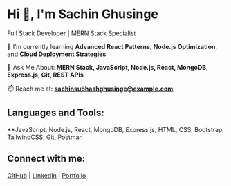 # Hi 👋, I'm Sachin Ghusinge
Full Stack Developer | MERN Stack Specialist

🌱 I’m currently learning **Advanced React Patterns**, **Node.js Optimization**, and **Cloud Deployment Strategies**  

💬 Ask Me About: **MERN Stack, JavaScript, Node.js, React, MongoDB, Express.js, Git, REST APIs**  

📫 Reach me at: **sachinsubhashghusinge@example.com**  

## Languages and Tools:
**JavaScript, Node.js, React, MongoDB, Express.js, HTML, CSS, Bootstrap, TailwindCSS, Git, Postman

## Connect with me:
[GitHub](https://github.com/sachinsubhashghusinge) | [LinkedIn](https://linkedin.com/in/sachin-ghusinge) | [Portfolio](#)

